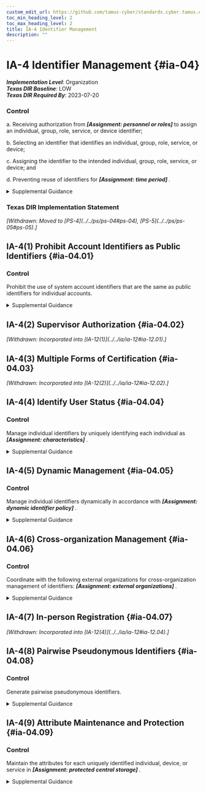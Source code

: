 ```yaml
---
custom_edit_url: https://github.com/tamus-cyber/standards.cyber.tamus.edu/tree/main/static/content/tamus.edu/TAMUS_profile.xml
toc_min_heading_level: 2
toc_max_heading_level: 2
title: IA-4 Identifier Management
description: ""
---
```


# IA-4 Identifier Management {#ia-04}

_**Implementation Level**_: Organization\
_**Texas DIR Baseline**_: LOW\
_**Texas DIR Required By**_: 2023-07-20

### Control

a. Receiving authorization from <strong>                     <em>[Assignment: personnel or roles]</em>                  </strong> to assign an individual, group, role, service, or device identifier;

b. Selecting an identifier that identifies an individual, group, role, service, or device;

c. Assigning the identifier to the intended individual, group, role, service, or device; and

d. Preventing reuse of identifiers for <strong>                     <em>[Assignment: time period]</em>                  </strong>.

<details>
  <summary>Supplemental Guidance</summary>

Common device identifiers include Media Access Control (MAC) addresses, Internet Protocol (IP) addresses, or device-unique token identifiers. The management of individual identifiers is not applicable to shared system accounts. Typically, individual identifiers are the usernames of the system accounts assigned to those individuals. In such instances, the account management activities of <a xmlns="http://csrc.nist.gov/ns/oscal/1.0" href="#ac-2">AC-2</a> use account names provided by <a xmlns="http://csrc.nist.gov/ns/oscal/1.0" href="#ia-4">IA-4</a> . Identifier management also addresses individual identifiers not necessarily associated with system accounts. Preventing the reuse of identifiers implies preventing the assignment of previously used individual, group, role, service, or device identifiers to different individuals, groups, roles, services, or devices.

</details>

### Texas DIR Implementation Statement

<prop xmlns="http://csrc.nist.gov/ns/oscal/1.0" name="status" value="withdrawn">
               <em>[Withdrawn: Moved to [PS-4](../../ps/ps-04#ps-04), [PS-5](../../ps/ps-05#ps-05).]</em>
            </prop>
            

## IA-4(1) Prohibit Account Identifiers as Public Identifiers {#ia-04.01}

### Control

Prohibit the use of system account identifiers that are the same as public identifiers for individual accounts.

<details>
  <summary>Supplemental Guidance</summary>

Prohibiting account identifiers as public identifiers applies to any publicly disclosed account identifier used for communication such as, electronic mail and instant messaging. Prohibiting the use of systems account identifiers that are the same as some public identifier, such as the individual identifier section of an electronic mail address, makes it more difficult for adversaries to guess user identifiers. Prohibiting account identifiers as public identifiers without the implementation of other supporting controls only complicates guessing of identifiers. Additional protections are required for authenticators and credentials to protect the account.

</details>

## IA-4(2) Supervisor Authorization {#ia-04.02}

<prop xmlns="http://csrc.nist.gov/ns/oscal/1.0" name="status" value="withdrawn">
               <em>[Withdrawn: Incorporated into [IA-12(1)](../../ia/ia-12#ia-12.01).]</em>
            </prop>
            

## IA-4(3) Multiple Forms of Certification {#ia-04.03}

<prop xmlns="http://csrc.nist.gov/ns/oscal/1.0" name="status" value="withdrawn">
               <em>[Withdrawn: Incorporated into [IA-12(2)](../../ia/ia-12#ia-12.02).]</em>
            </prop>
            

## IA-4(4) Identify User Status {#ia-04.04}

### Control

Manage individual identifiers by uniquely identifying each individual as <strong>                     <em>[Assignment: characteristics]</em>                  </strong>.

<details>
  <summary>Supplemental Guidance</summary>

Characteristics that identify the status of individuals include contractors, foreign nationals, and non-organizational users. Identifying the status of individuals by these characteristics provides additional information about the people with whom organizational personnel are communicating. For example, it might be useful for a government employee to know that one of the individuals on an email message is a contractor.

</details>

## IA-4(5) Dynamic Management {#ia-04.05}

### Control

Manage individual identifiers dynamically in accordance with <strong>                     <em>[Assignment: dynamic identifier policy]</em>                  </strong>.

<details>
  <summary>Supplemental Guidance</summary>

In contrast to conventional approaches to identification that presume static accounts for preregistered users, many distributed systems establish identifiers at runtime for entities that were previously unknown. When identifiers are established at runtime for previously unknown entities, organizations can anticipate and provision for the dynamic establishment of identifiers. Pre-established trust relationships and mechanisms with appropriate authorities to validate credentials and related identifiers are essential.

</details>

## IA-4(6) Cross-organization Management {#ia-04.06}

### Control

Coordinate with the following external organizations for cross-organization management of identifiers: <strong>                     <em>[Assignment: external organizations]</em>                  </strong>.

<details>
  <summary>Supplemental Guidance</summary>

Cross-organization identifier management provides the capability to identify individuals, groups, roles, or devices when conducting cross-organization activities involving the processing, storage, or transmission of information.

</details>

## IA-4(7) In-person Registration {#ia-04.07}

<prop xmlns="http://csrc.nist.gov/ns/oscal/1.0" name="status" value="withdrawn">
               <em>[Withdrawn: Incorporated into [IA-12(4)](../../ia/ia-12#ia-12.04).]</em>
            </prop>
            

## IA-4(8) Pairwise Pseudonymous Identifiers {#ia-04.08}

### Control

Generate pairwise pseudonymous identifiers.

<details>
  <summary>Supplemental Guidance</summary>

A pairwise pseudonymous identifier is an opaque unguessable subscriber identifier generated by an identity provider for use at a specific individual relying party. Generating distinct pairwise pseudonymous identifiers with no identifying information about a subscriber discourages subscriber activity tracking and profiling beyond the operational requirements established by an organization. The pairwise pseudonymous identifiers are unique to each relying party except in situations where relying parties can show a demonstrable relationship justifying an operational need for correlation, or all parties consent to being correlated in such a manner.

</details>

## IA-4(9) Attribute Maintenance and Protection {#ia-04.09}

### Control

Maintain the attributes for each uniquely identified individual, device, or service in <strong>                     <em>[Assignment: protected central storage]</em>                  </strong>.

<details>
  <summary>Supplemental Guidance</summary>

For each of the entities covered in <a xmlns="http://csrc.nist.gov/ns/oscal/1.0" href="#ia-2">IA-2</a>, <a xmlns="http://csrc.nist.gov/ns/oscal/1.0" href="#ia-3">IA-3</a>, <a xmlns="http://csrc.nist.gov/ns/oscal/1.0" href="#ia-8">IA-8</a> , and <a xmlns="http://csrc.nist.gov/ns/oscal/1.0" href="#ia-9">IA-9</a> , it is important to maintain the attributes for each authenticated entity on an ongoing basis in a central (protected) store.

</details>

